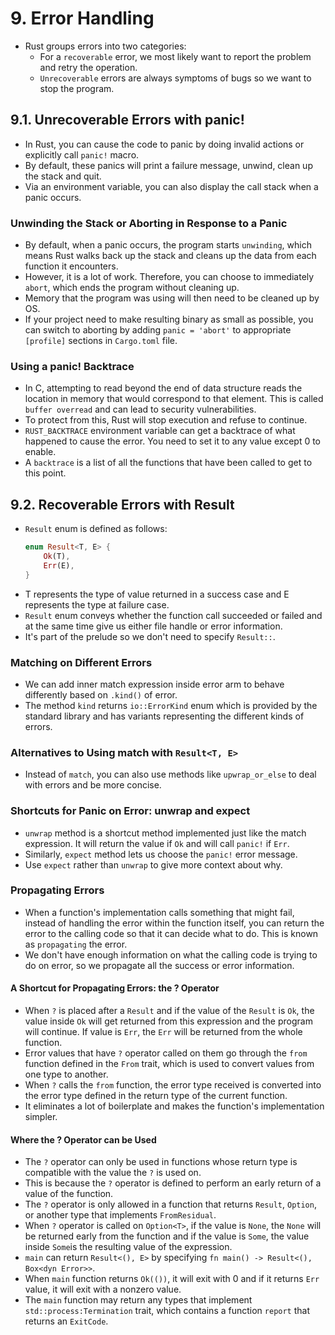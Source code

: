 # 9. Error Handling

- Rust groups errors into two categories:
  - For a `recoverable` error, we most likely want to report the problem and retry the operation.
  - `Unrecoverable` errors are always symptoms of bugs so we want to stop the program.

## 9.1. Unrecoverable Errors with panic!

- In Rust, you can cause the code to panic by doing invalid actions or explicitly call `panic!` macro.
- By default, these panics will print a failure message, unwind, clean up the stack and quit.
- Via an environment variable, you can also display the call stack when a panic occurs.

### Unwinding the Stack or Aborting in Response to a Panic

- By default, when a panic occurs, the program starts `unwinding`, which means Rust walks back up the stack and cleans up the data from each function it encounters.
- However, it is a lot of work. Therefore, you can choose to immediately `abort`, which ends the program without cleaning up.
- Memory that the program was using will then need to be cleaned up by OS.
- If your project need to make resulting binary as small as possible, you can switch to aborting by adding `panic = 'abort'` to appropriate `[profile]` sections in `Cargo.toml` file.

### Using a panic! Backtrace

- In C, attempting to read beyond the end of data structure reads the location in memory that would correspond to that element. This is called `buffer overread` and can lead to security vulnerabilities.
- To protect from this, Rust will stop execution and refuse to continue.
- `RUST_BACKTRACE` environment variable can get a backtrace of what happened to cause the error. You need to set it to any value except 0 to enable.
- A `backtrace` is a list of all the functions that have been called to get to this point.

## 9.2. Recoverable Errors with Result

- `Result` enum is defined as follows:
  ```rust
  enum Result<T, E> {
      Ok(T),
      Err(E),
  }
  ```
- T represents the type of value returned in a success case and E represents the type at failure case.
- `Result` enum conveys whether the function call succeeded or failed and at the same time give us either file handle or error information.
- It's part of the prelude so we don't need to specify `Result::`.

### Matching on Different Errors

- We can add inner match expression inside error arm to behave differently based on `.kind()` of error.
- The method `kind` returns `io::ErrorKind` enum which is provided by the standard library and has variants representing the different kinds of errors.

### Alternatives to Using match with `Result<T, E>`

- Instead of `match`, you can also use methods like `upwrap_or_else` to deal with errors and be more concise.

### Shortcuts for Panic on Error: unwrap and expect

- `unwrap` method is a shortcut method implemented just like the match expression. It will return the value if `Ok` and will call `panic!` if `Err`.
- Similarly, `expect` method lets us choose the `panic!` error message.
- Use `expect` rather than `unwrap` to give more context about why.

### Propagating Errors

- When a function's implementation calls something that might fail, instead of handling the error within the function itself, you can return the error to the calling code so that it can decide what to do. This is known as `propagating` the error.
- We don't have enough information on what the calling code is trying to do on error, so we propagate all the success or error information.

#### A Shortcut for Propagating Errors: the ? Operator

- When `?` is placed after a `Result` and if the value of the `Result` is `Ok`, the value inside `Ok` will get returned from this expression and the program will continue. If value is `Err`, the `Err` will be returned from the whole function.
- Error values that have `?` operator called on them go through the `from` function defined in the `From` trait, which is used to convert values from one type to another.
- When `?` calls the `from` function, the error type received is converted into the error type defined in the return type of the current function.
- It eliminates a lot of boilerplate and makes the function's implementation simpler.

#### Where the ? Operator can be Used

- The `?` operator can only be used in functions whose return type is compatible with the value the `?` is used on.
- This is because the `?` operator is defined to perform an early return of a value of the function.
- The `?` operator is only allowed in a function that returns `Result`, `Option`, or another type that implements `FromResidual`.
- When `?` operator is called on `Option<T>`, if the value is `None`, the `None` will be returned early from the function and if the value is `Some`, the value inside `Some`is the resulting value of the expression.
- `main` can return `Result<(), E>` by specifying `fn main() -> Result<(), Box<dyn Error>>`.
- When `main` function returns `Ok(())`, it will exit with 0 and if it returns `Err` value, it will exit with a nonzero value.
- The `main` function may return any types that implement `std::process:Termination` trait, which contains a function `report` that returns an `ExitCode`.

